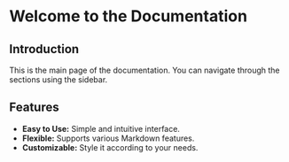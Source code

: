 # Welcome to the Documentation

## Introduction

This is the main page of the documentation. You can navigate through the sections using the sidebar.

## Features

- **Easy to Use:** Simple and intuitive interface.
- **Flexible:** Supports various Markdown features.
- **Customizable:** Style it according to your needs.
